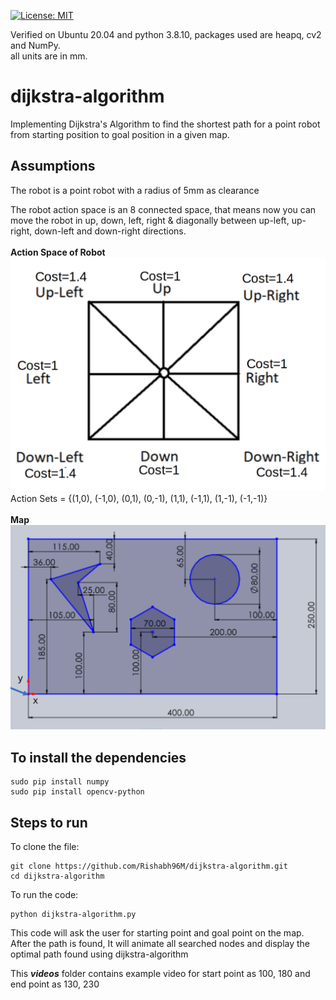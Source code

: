[![License: MIT](https://img.shields.io/badge/License-MIT-blue.svg)](https://opensource.org/licenses/MIT)

Verified on Ubuntu 20.04 and python 3.8.10, packages used are heapq, cv2 and NumPy.<br>
all units are in mm.

# dijkstra-algorithm
Implementing Dijkstra's Algorithm to find the shortest path for a point robot from starting position to goal position in a given map.

## Assumptions
The robot is a point robot with a radius of 5mm as clearance <br>

The robot action space is an 8 connected space, that means now you can move the robot in up, down, left, right & diagonally between up-left, up-right, down-left and down-right directions. <br>
<br>
**Action Space of Robot**
![Action Space of Robot](/res/action.png "Action Space of Robot")
Action Sets = {(1,0), (-1,0), (0,1), (0,-1), (1,1), (-1,1), (1,-1), (-1,-1)}<br>
<br>
**Map**
![Map](/res/map.png "Map")

## To install the dependencies
```
sudo pip install numpy
sudo pip install opencv-python
```

## Steps to run
To clone the file:
```
git clone https://github.com/Rishabh96M/dijkstra-algorithm.git
cd dijkstra-algorithm
```

To run the code:
```
python dijkstra-algorithm.py
```
This code will ask the user for starting point and goal point on the map. After the path is found, It will animate all searched nodes and display the optimal path found using dijkstra-algorithm <br>

This ***videos*** folder contains example video for start point as 100, 180 and end point as 130, 230
